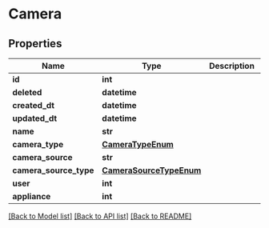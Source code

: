 # Camera


## Properties
Name | Type | Description | Notes
------------ | ------------- | ------------- | -------------
**id** | **int** |  | [readonly] 
**deleted** | **datetime** |  | [readonly] 
**created_dt** | **datetime** |  | [readonly] 
**updated_dt** | **datetime** |  | [readonly] 
**name** | **str** |  | 
**camera_type** | [**CameraTypeEnum**](CameraTypeEnum.md) |  | 
**camera_source** | **str** |  | 
**camera_source_type** | [**CameraSourceTypeEnum**](CameraSourceTypeEnum.md) |  | 
**user** | **int** |  | 
**appliance** | **int** |  | 

[[Back to Model list]](../README.md#documentation-for-models) [[Back to API list]](../README.md#documentation-for-api-endpoints) [[Back to README]](../README.md)


